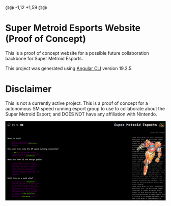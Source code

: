 @@ -1,12 +1,59 @@
# Super Metroid Esports Website (Proof of Concept)

This is a proof of concept website for a possible future collaboration backbone for Super Metroid Esports.

This project was generated using [Angular CLI](https://github.com/angular/angular-cli) version 19.2.5.

# Disclaimer

This is not a currently active project. This is a proof of concept for a autonomous SM speed running esport group
to use to collaborate about the Super Metroid Esport; and DOES NOT have any affiliation with Nintendo.

![screenshot](public/screenshot.png)
